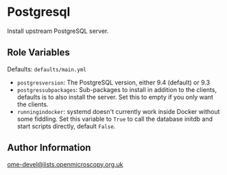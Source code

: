 Postgresql
==========

Install upstream PostgreSQL server.

Role Variables
--------------

Defaults: `defaults/main.yml`

- `postgresversion`: The PostgreSQL version, either 9.4 (default) or 9.3
- `postgressubpackages`: Sub-packages to install in addition to the clients, defaults is to also install the server. Set this to empty if you only want the clients.
- `runningindocker`: systemd doesn't currently work inside Docker without some fiddling. Set this variable to `True` to call the database initdb and start scripts directly, default `False`.

Author Information
------------------

ome-devel@lists.openmicroscopy.org.uk
